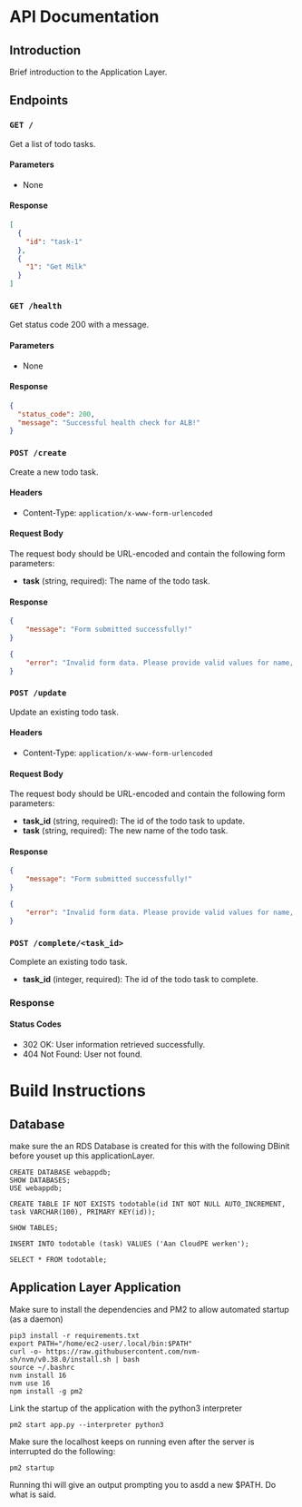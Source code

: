 # API Documentation

## Introduction

Brief introduction to the Application Layer.


## Endpoints

### `GET /`

Get a list of todo tasks.

#### Parameters

- None

#### Response

```json
[
  {
    "id": "task-1"
  },
  {
    "1": "Get Milk"
  }
]
```
### `GET /health`

Get status code 200 with a message.

#### Parameters

- None

#### Response

```json
{
  "status_code": 200,
  "message": "Successful health check for ALB!"
}
```

### `POST /create`

Create a new todo task.

#### Headers
- Content-Type: `application/x-www-form-urlencoded`

#### Request Body
The request body should be URL-encoded and contain the following form parameters:

- **task** (string, required): The name of the todo task.

#### Response

```json
{
    "message": "Form submitted successfully!"
}

{
    "error": "Invalid form data. Please provide valid values for name, email, and message."
}
```

### `POST /update`

Update an existing todo task.

#### Headers
- Content-Type: `application/x-www-form-urlencoded`

#### Request Body
The request body should be URL-encoded and contain the following form parameters:

- **task_id** (string, required): The id of the todo task to update.
- **task** (string, required): The new name of the todo task.

#### Response

```json
{
    "message": "Form submitted successfully!"
}

{
    "error": "Invalid form data. Please provide valid values for name, email, and message."
}
```

### `POST /complete/<task_id>`

Complete an existing todo task.

- **task_id** (integer, required):  The id of the todo task to complete.

### Response

#### Status Codes
- 302 OK: User information retrieved successfully.
- 404 Not Found: User not found.

# Build Instructions

## Database
make sure the an RDS Database is created for this with the following DBinit before youset up this applicationLayer.

```
CREATE DATABASE webappdb;
SHOW DATABASES;
USE webappdb;

CREATE TABLE IF NOT EXISTS todotable(id INT NOT NULL AUTO_INCREMENT, task VARCHAR(100), PRIMARY KEY(id));

SHOW TABLES;

INSERT INTO todotable (task) VALUES ('Aan CloudPE werken');

SELECT * FROM todotable;
```

## Application Layer Application

Make sure to install the dependencies and PM2 to allow automated startup (as a daemon)
```
pip3 install -r requirements.txt
export PATH="/home/ec2-user/.local/bin:$PATH"
curl -o- https://raw.githubusercontent.com/nvm-sh/nvm/v0.38.0/install.sh | bash
source ~/.bashrc
nvm install 16
nvm use 16
npm install -g pm2
```

Link the startup of the application with the python3 interpreter
```
pm2 start app.py --interpreter python3
```
Make sure the localhost keeps on running even after the server is interrupted do the following:

```
pm2 startup
```

Running thi will give an output prompting you to asdd a new $PATH. Do what is said.